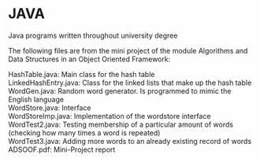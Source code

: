 # JAVA
Java programs written throughout university degree

The following files are from the mini project of the module Algorithms and Data Structures in an Object Oriented Framework:

HashTable.java: Main class for the hash table<br/>
LinkedHashEntry.java: Class for the linked lists that make up the hash table<br/>
WordGen.java: Random word generator. Is programmed to mimic the English language<br/>
WordStore.java: Interface<br/>
WordStoreImp.java: Implementation of the wordstore interface<br/>
WordTest2.java: Testing membership of a particular amount of words (checking how many times a word is repeated)<br/>
WordTest3.java: Adding more words to an already existing record of words<br/>
ADSOOF.pdf: Mini-Project report<br/>

